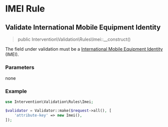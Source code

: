 # IMEI Rule
## Validate International Mobile Equipment Identity 

> public Intervention\Validation\Rules\Imei::__construct()

The field under validation must be a [International Mobile Equipment Identity](https://en.wikipedia.org/wiki/International_Mobile_Equipment_Identity) (IMEI).

### Parameters

none

### Example

```php
use Intervention\Validation\Rules\Imei;

$validator = Validator::make($request->all(), [
    'attribute-key' => new Imei(),
]);
```

